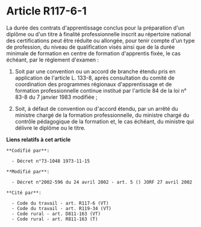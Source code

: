 # Article R117-6-1

La durée des contrats d'apprentissage conclus pour la préparation d'un diplôme ou d'un titre à finalité professionnelle
inscrit au répertoire national des certifications peut être réduite ou allongée, pour tenir compte d'un type de profession,
du niveau de qualification visés ainsi que de la durée minimale de formation en centre de formation d'apprentis fixée, le cas
échéant, par le règlement d'examen :

1. Soit par une convention ou un accord de branche étendu pris en application de l'article L. 133-8, après consultation du
comité de coordination des programmes régionaux d'apprentissage et de formation professionnelle continue institué par
l'article 84 de la loi n° 83-8 du 7 janvier 1983 modifiée ;

2. Soit, à défaut de convention ou d'accord étendu, par un arrêté du ministre chargé de la formation professionnelle, du
ministre chargé du contrôle pédagogique de la formation et, le cas échéant, du ministre qui délivre le diplôme ou le titre.

**Liens relatifs à cet article**

	**Codifié par**:

	  - Décret n°73-1048 1973-11-15

	**Modifié par**:

	  - Décret n°2002-596 du 24 avril 2002 - art. 5 () JORF 27 avril 2002

	**Cité par**:

	  - Code du travail - art. R117-6 (VT)
	  - Code du travail - art. R119-34 (VT)
	  - Code rural - art. D811-163 (VT)
	  - Code rural - art. R811-163 (T)
